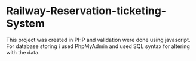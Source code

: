 # Railway-Reservation-ticketing-System
This project was created in PHP and validation were done using javascript. For database storing i used PhpMyAdmin and used SQL syntax for altering with the data.
